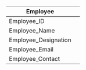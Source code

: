 
|Employee             |     | 
| -------------------- | --- |
| Employee_ID          |     |
| Employee_Name        |     |
| Employee_Designation |     |
| Employee_Email       |     |
| Employee_Contact     |     |


